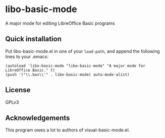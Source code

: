 libo-basic-mode
===============
A major mode for editing LibreOffice Basic programs

Quick installation
------------------
Put libo-basic-mode.el in one of your `load-path`, and append the following
lines to your .emacs:
```
(autoload 'libo-basic-mode "libo-basic-mode" "A major mode for LibreOffice Basic." t)
(push '("\\.bas\\'" . libo-basic-mode) auto-mode-alist)
```

License
-------
GPLv3

Acknowledgements
----------------
This program owes a lot to authors of visual-basic-mode.el.
